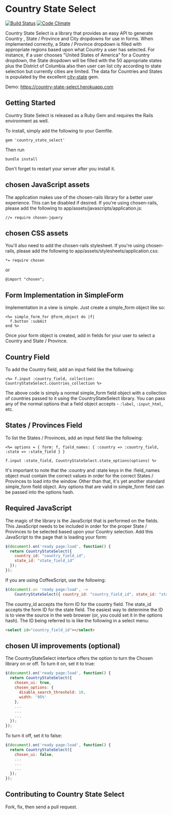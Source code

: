 # Country State Select
[![Build Status](https://travis-ci.org/arvindvyas/Country-State-Select.svg?branch=master)](https://travis-ci.org/arvindvyas/Country-State-Select)  [![Code Climate](https://codeclimate.com/github/arvindvyas/Country-State-Select/badges/gpa.svg)](https://codeclimate.com/github/arvindvyas/Country-State-Select)

Country State Select is a library that provides an easy API to generate Country , State / Province  and City dropdowns for use in forms. When implemented correctly, a State / Province dropdown is filled with appropriate regions based upon what Country a user has selected. For instance, if a user chooses "United States of America" for a Country dropdown, the State dropdown will be filled with the 50 appropriate states plus the District of Columbia also then user can list city according to state selection but currently cities are limited. The data for Countries and States is populated by the excellent [city-state](https://github.com/loureirorg/city-state) gem.

Demo: https://country-state-select.herokuapp.com

## Getting Started

Country State Select is released as a Ruby Gem and requires the Rails environment as well.

To install, simply add the following to your Gemfile.

```
gem 'country_state_select'
```

Then run

```
bundle install
```

Don't forget to restart your server after you install it.

## chosen JavaScript assets

The application makes use of the chosen-rails library for a better user experience. This can be disabled if desired. If you're using chosen-rails, please add the following to app/assets/javascripts/application.js:

```
//= require chosen-jquery
```

## chosen CSS assets

You'll also need to add the chosen-rails stylesheet. If you're using chosen-rails, please add the following to app/assets/stylesheets/application.css:

```
*= require chosen
```

 or

```
@import "chosen";
```

## Form Implementation in SimpleForm

Implementation in a view is simple. Just create a simple_form object like so:

```
<%= simple_form_for @form_object do |f|
  f.button :submit
end %>
```

Once your form object is created, add in fields for your user to select a Country and State / Province.

## Country Field

To add the Country field, add an input field like the following:

```
<%= f.input :country_field, collection: CountryStateSelect.countries_collection %>
```

The above code is simply a normal simple_form field object with a collection of countries passed to it using the CountryStateSelect library.   You can pass any of the normal options that a field object accepts - `:label`, `:input_html`, etc.

## States / Provinces Field

To list the States / Provinces, add an input field like the following:

```
<%= options = { form: f, field_names: { :country => :country_field, :state => :state_field } }

f.input :state_field, CountryStateSelect.state_options(options) %>
```

It's important to note that the :country and :state keys in the :field_names object must contain the correct values in order for the correct States / Provinces to load into the window. Other than that, it's yet another standard simple_form field object. Any options that are valid in simple_form field can be passed into the options hash.

## Required JavaScript

The magic of the library is the JavaScript that is performed on the fields. This JavaScript needs to be included in order for the proper State / Provinces to be selected based upon your Country selection. Add this JavaScript to the page that is loading your form:

```javascript
$(document).on('ready page:load', function() {
  return CountryStateSelect({
    country_id: "country_field_id",
    state_id: "state_field_id"
  });
});
```

If you are using CoffeeScript, use the following:

```javascript
$(document).on 'ready page:load', ->
    CountryStateSelect({ country_id: "country_field_id", state_id: "state_field_id" })
```

The country_id accepts the form ID for the country field.  The state_id accepts the form ID for the state field. The easiest way to determine the ID is to view the source in the web browser (or, you could set it in the options hash). The ID being referred to is like the following in a select menu:

```html
<select id="country_field_id"></select>
```

## chosen UI improvements (optional)

The CountryStateSelect interface offers the option to turn the Chosen library on or off. To turn it on, set it to true:

```javascript
$(document).on('ready page:load', function() {
  return CountryStateSelect({
    chosen_ui: true,
    chosen_options: {
      disable_search_threshold: 10,
      width: '95%'
    },
    ...
    ...
    ...
  });
});
```

To turn it off, set it to false:

```javascript
$(document).on('ready page:load', function() {
  return CountryStateSelect({
    chosen_ui: false,
    ...
    ...
    ...
  });
});
```

## Contributing to Country State Select

Fork, fix, then send a pull request.
